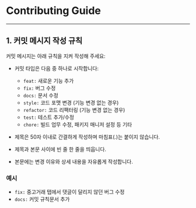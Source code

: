 # Contributing Guide

---

## 1. 커밋 메시지 작성 규칙

커밋 메시지는 아래 규칙을 지켜 작성해 주세요:

- 커밋 타입은 다음 중 하나로 시작합니다:
  - `feat:` 새로운 기능 추가
  - `fix:` 버그 수정
  - `docs:` 문서 수정
  - `style:` 코드 포맷 변경 (기능 변경 없는 경우)
  - `refactor:` 코드 리팩터링 (기능 변경 없는 경우)
  - `test:` 테스트 추가/수정
  - `chore:` 빌드 업무 수정, 패키지 매니저 설정 등 기타

- 제목은 50자 이내로 간결하게 작성하며 마침표(.)는 붙이지 않습니다.
- 제목과 본문 사이에 빈 줄 한 줄을 띄웁니다.
- 본문에는 변경 이유와 상세 내용을 자유롭게 작성합니다.

### 예시
- `fix:` 중고거래 탭에서 댓글이 달리지 않던 버그 수정
- `docs:` 커밋 규칙문서 추가
